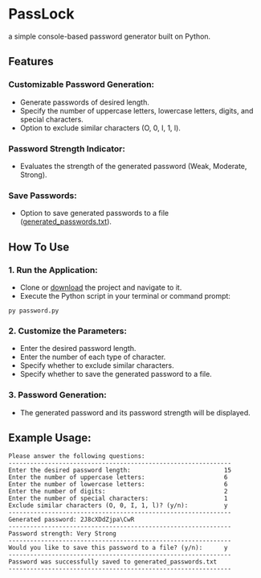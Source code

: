 # PassLock
a simple console-based password generator built on Python.

## Features

### Customizable Password Generation:

- Generate passwords of desired length.
- Specify the number of uppercase letters, lowercase letters, digits, and special characters.
- Option to exclude similar characters (O, 0, I, 1, l).

### Password Strength Indicator:

- Evaluates the strength of the generated password (Weak, Moderate, Strong).

### Save Passwords:

- Option to save generated passwords to a file ([generated_passwords.txt](generated_passwords.txt)).


## How To Use

### 1. **Run the Application**:
- Clone or [download](https://github.com/jntm7/PassLock/archive/refs/heads/main.zip) the project and navigate to it.
- Execute the Python script in your terminal or command prompt:

```
py password.py
```

### 2. **Customize the Parameters**:
- Enter the desired password length.
- Enter the number of each type of character.
- Specify whether to exclude similar characters.
- Specify whether to save the generated password to a file.

### 3. **Password Generation**:
- The generated password and its password strength will be displayed.

## Example Usage:

```
Please answer the following questions:
--------------------------------------------------------------
Enter the desired password length:                          15
Enter the number of uppercase letters:                      6
Enter the number of lowercase letters:                      6
Enter the number of digits:                                 2
Enter the number of special characters:                     1
Exclude similar characters (O, 0, I, 1, l)? (y/n):          y
--------------------------------------------------------------
Generated password: 2J8cXDdZjpa\CwR
--------------------------------------------------------------
Password strength: Very Strong
--------------------------------------------------------------
Would you like to save this password to a file? (y/n):      y
--------------------------------------------------------------
Password was successfully saved to generated_passwords.txt
--------------------------------------------------------------
```
